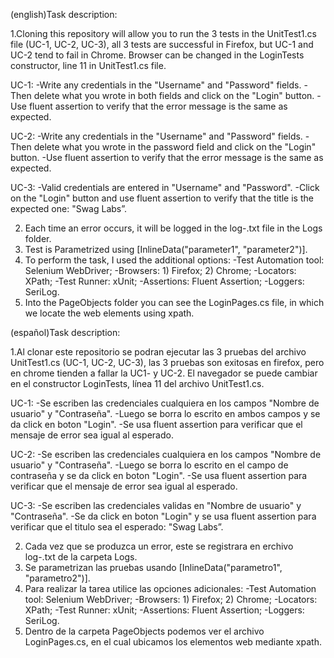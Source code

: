 ﻿(english)Task description:

1.Cloning this repository will allow you to run the 3 tests in the UnitTest1.cs file (UC-1, UC-2, UC-3),
all 3 tests are successful in Firefox, but UC-1 and UC-2 tend to fail in Chrome.
Browser can be changed in the LoginTests constructor, line 11 in UnitTest1.cs file.

UC-1: -Write any credentials in the "Username" and "Password" fields.
-Then delete what you wrote in both fields and click on the "Login" button.
-Use fluent assertion to verify that the error message is the same as expected.

UC-2: -Write any credentials in the "Username" and "Password" fields.
-Then delete what you wrote in the password field and click on the "Login" button.
-Use fluent assertion to verify that the error message is the same as expected.

UC-3: -Valid credentials are entered in "Username" and "Password".
-Click on the "Login" button and use fluent assertion to verify that the title is the expected one: "Swag Labs”.

2. Each time an error occurs, it will be logged in the log-.txt file in the Logs folder.
3. Test is Parametrized using [InlineData("parameter1", "parameter2")].
4. To perform the task, I used the additional options:
-Test Automation tool: Selenium WebDriver;
-Browsers: 1) Firefox; 2) Chrome;
-Locators: XPath;
-Test Runner: xUnit;
-Assertions: Fluent Assertion;
-Loggers: SeriLog.
5. Into the PageObjects folder you can see the LoginPages.cs file, in which we locate the web elements using xpath.

(español)Task description:

1.Al clonar este repositorio se podran ejecutar las 3 pruebas del archivo UnitTest1.cs (UC-1, UC-2, UC-3), 
las 3 pruebas son exitosas en firefox, pero en chrome tienden a fallar la UC1- y UC-2.
El navegador se puede cambiar en el constructor LoginTests, línea 11 del archivo UnitTest1.cs.

UC-1: -Se escriben las credenciales cualquiera en los campos "Nombre de usuario" y "Contraseña".
-Luego se borra lo escrito en ambos campos y se da click en boton "Login".
-Se usa fluent assertion para verificar que el mensaje de error sea igual al esperado.

UC-2: -Se escriben las credenciales cualquiera en los campos "Nombre de usuario" y "Contraseña".
-Luego se borra lo escrito en el campo de contraseña y se da click en boton "Login".
-Se usa fluent assertion para verificar que el mensaje de error sea igual al esperado.

UC-3: -Se escriben las credenciales validas en "Nombre de usuario" y "Contraseña".
-Se da click en boton "Login" y se usa fluent assertion para verificar que el titulo sea el esperado: "Swag Labs”.

2. Cada vez que se produzca un error, este se registrara en erchivo log-.txt de la carpeta Logs.
3. Se parametrizan las pruebas usando [InlineData("parametro1", "parametro2")].
4. Para realizar la tarea utilice las opciones adicionales:
-Test Automation tool: Selenium WebDriver;
-Browsers: 1) Firefox; 2) Chrome;
-Locators: XPath;
-Test Runner: xUnit;
-Assertions: Fluent Assertion;
-Loggers: SeriLog.
5. Dentro de la carpeta PageObjects podemos ver el archivo LoginPages.cs, en el cual ubicamos los elementos web mediante xpath.


